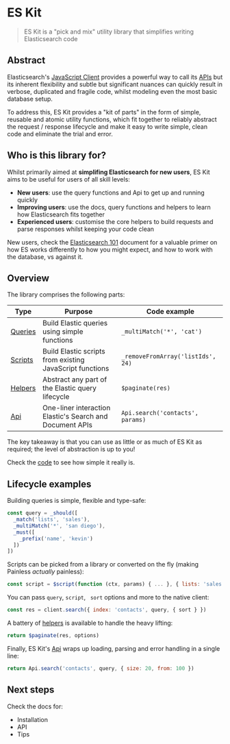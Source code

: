 # ES Kit

> ES Kit is a "pick and mix" utility library that simplifies writing Elasticsearch code

## Abstract

Elasticsearch's [JavaScript Client](https://www.elastic.co/guide/en/elasticsearch/client/javascript-api/current/introduction.html) provides a powerful way to call its [APIs](https://www.elastic.co/guide/en/elasticsearch/reference/current/rest-apis.html) but its inherent flexibility and subtle but significant nuances can quickly result in verbose, duplicated and fragile code, whilst modeling even the most basic database setup.

To address this, ES Kit provides a "kit of parts" in the form of simple, reusable and atomic utility functions, which fit together to reliably abstract the request / response lifecycle and make it easy to write simple, clean code and eliminate the trial and error.

## Who is this library for?

Whilst primarily aimed at **simplifing Elasticsearch for new users**, ES Kit aims to be useful for users of all skill levels:

- **New users**: use the query functions and Api to get up and running quickly
- **Improving users**: use the docs, query functions and helpers to learn how Elasticsearch fits together
- **Experienced users**: customise the core helpers to build requests and parse responses whilst keeping your code clean

New users, check the [Elasticsearch 101](docs/elastic-101.md) document for a valuable primer on how ES works differently to how you might expect, and how to work with the database, vs against it.

## Overview

The library comprises the following parts:

| Type                         | Purpose                                                  | Code example                      |
| ---------------------------- | -------------------------------------------------------- | --------------------------------- |
| [Queries](./docs/queries.md) | Build Elastic queries using simple functions             | `_multiMatch('*', 'cat')`         |
| [Scripts](./docs/scripts.md) | Build Elastic scripts from existing JavaScript functions | `_removeFromArray('listIds', 24)` |
| [Helpers](./docs/helpers.md) | Abstract any part of the Elastic query lifecycle         | `$paginate(res)`                  |
| [Api](./docs/api.md)         | One-liner interaction Elastic's Search and Document APIs | `Api.search('contacts', params)`  |

The key takeaway is that you can use as little or as much of ES Kit as required; the level of abstraction is up to you!

Check the [code](src/modules) to see how simple it really is.

## Lifecycle examples

Building queries is simple, flexible and type-safe:

```js
const query = _should([
  _match('lists', 'sales'),
  _multiMatch('*', 'san diego'),
  _must([
    _prefix('name', 'kevin')
  ])
])
```

Scripts can be picked from a library or converted on the fly (making Painless *actually* painless):

```js
const script = $script(function (ctx, params) { ... }, { lists: 'sales' })
```

You can pass `query`, `script`,  ` sort` options and more to the native client:

```js
const res = client.search({ index: 'contacts', query, { sort } })
```

A battery of [helpers](src/modules/helpers.ts) is available to handle the heavy lifting:

```js
return $paginate(res, options)
```

Finally, ES Kit's [Api](src/modules/api.ts) wraps up loading, parsing and error handling in a single line:

```js
return Api.search('contacts', query, { size: 20, from: 100 })
```

## Next steps

Check the docs for:

- Installation
- API
- Tips


